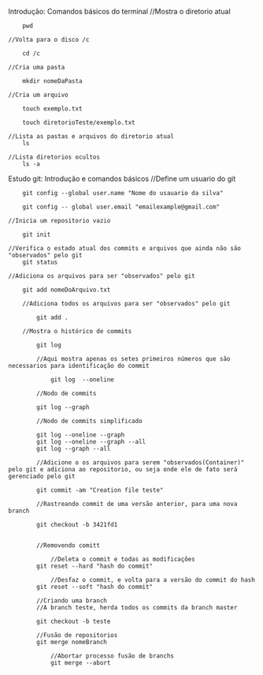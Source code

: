 Introdução: Comandos básicos do terminal
	//Mostra o diretorio atual
	
		pwd

	//Volta para o disco /c

		cd /c

	//Cria uma pasta

		mkdir nomeDaPasta

	//Cria um arquivo

		touch exemplo.txt

		touch diretorioTeste/exemplo.txt

	//Lista as pastas e arquivos do diretorio atual
		ls

	//Lista diretorios ocultos
		ls -a

Estudo git: Introdução e comandos básicos
	//Define um usuario do git

		git config --global user.name "Nome do usauario da silva"

		git config -- global user.email "emailexample@gmail.com"
	
	//Inicia um repositorio vazio

		git init

	//Verifica o estado atual dos commits e arquivos que ainda não são "observados" pelo git
		git status
	
	//Adiciona os arquivos para ser "observados" pelo git

		git add nomeDoArquivo.txt
		
		//Adiciona todos os arquivos para ser "observados" pelo git

			git add . 

		//Mostra o histórico de commits

			git log

			//Aqui mostra apenas os setes primeiros números que são necessarios para identificação do commit

				git log  --oneline

			//Nodo de commits

			git log --graph

			//Nodo de commits simplificado

			git log --oneline --graph
			git log --oneline --graph --all
			git log --graph --all
	
			//Adicione o os arquivos para serem "observados(Container)" pelo git e adiciona ao repositorio, ou seja onde ele de fato será gerenciado pelo git

			git commit -am "Creation file teste"

			//Rastreando commit de uma versão anterior, para uma nova branch

			git checkout -b 3421fd1


			//Removendo comitt

				//Deleta o commit e todas as modificações
			git reset --hard "hash do commit"

				//Desfaz o commit, e volta para a versão do commit do hash
			git reset --soft "hash do commit"

			//Criando uma branch
			//A branch teste, herda todos os commits da branch master

			git checkout -b teste

			//Fusão de repositorios
			git merge nomeBranch

				//Abortar processo fusão de branchs
				git merge --abort






